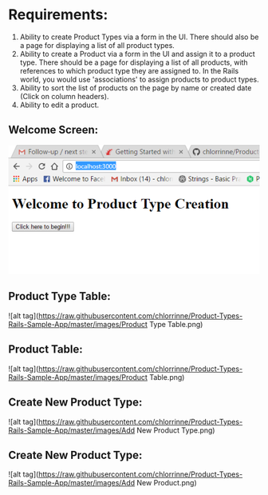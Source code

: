 # Requirements:
1. Ability to create Product Types via a form in the UI. There should also be a page for displaying a list of all product types.
2. Ability to create a Product via a form in the UI and assign it to a product type. There should be a page for displaying a list of all products, with references to which product type they are assigned to. In the Rails world, you would use 'associations' to assign products to product types.
3. Ability to sort the list of products on the page by name or created date (Click on column headers).
4. Ability to edit a product.

## Welcome Screen:

![alt tag](https://raw.githubusercontent.com/chlorrinne/Product-Types-Rails-Sample-App/master/images/Welcome.png)


## Product Type Table:

![alt tag](https://raw.githubusercontent.com/chlorrinne/Product-Types-Rails-Sample-App/master/images/Product Type Table.png)

## Product Table:

![alt tag](https://raw.githubusercontent.com/chlorrinne/Product-Types-Rails-Sample-App/master/images/Product Table.png)

## Create New Product Type:

![alt tag](https://raw.githubusercontent.com/chlorrinne/Product-Types-Rails-Sample-App/master/images/Add New Product Type.png)


## Create New Product Type:

![alt tag](https://raw.githubusercontent.com/chlorrinne/Product-Types-Rails-Sample-App/master/images/Add New Product.png)

